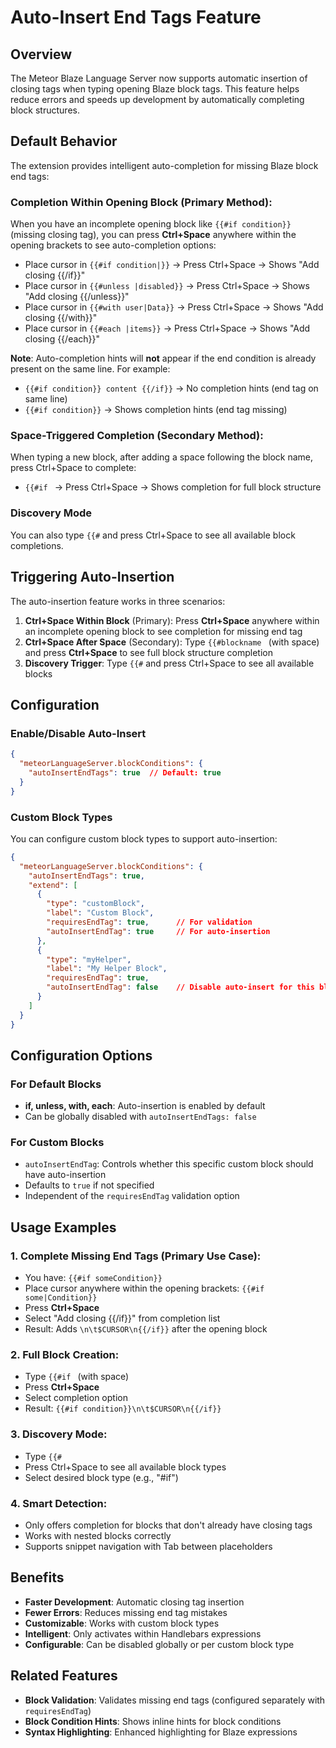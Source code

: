 # Auto-Insert End Tags Feature

## Overview
The Meteor Blaze Language Server now supports automatic insertion of closing tags when typing opening Blaze block tags. This feature helps reduce errors and speeds up development by automatically completing block structures.

## Default Behavior
The extension provides intelligent auto-completion for missing Blaze block end tags:

### **Completion Within Opening Block** (Primary Method):
When you have an incomplete opening block like `{{#if condition}}` (missing closing tag), you can press **Ctrl+Space** anywhere within the opening brackets to see auto-completion options:

- Place cursor in `{{#if condition|}}` → Press Ctrl+Space → Shows "Add closing {{/if}}"
- Place cursor in `{{#unless |disabled}}` → Press Ctrl+Space → Shows "Add closing {{/unless}}"
- Place cursor in `{{#with user|Data}}` → Press Ctrl+Space → Shows "Add closing {{/with}}"
- Place cursor in `{{#each |items}}` → Press Ctrl+Space → Shows "Add closing {{/each}}"

**Note**: Auto-completion hints will **not** appear if the end condition is already present on the same line. For example:
- `{{#if condition}} content {{/if}}` → No completion hints (end tag on same line)
- `{{#if condition}}` → Shows completion hints (end tag missing)

### **Space-Triggered Completion** (Secondary Method):
When typing a new block, after adding a space following the block name, press Ctrl+Space to complete:

- `{{#if ` → Press Ctrl+Space → Shows completion for full block structure

### Discovery Mode
You can also type `{{#` and press Ctrl+Space to see all available block completions.

## Triggering Auto-Insertion
The auto-insertion feature works in three scenarios:

1. **Ctrl+Space Within Block** (Primary): Press **Ctrl+Space** anywhere within an incomplete opening block to see completion for missing end tag
2. **Ctrl+Space After Space** (Secondary): Type `{{#blockname ` (with space) and press **Ctrl+Space** to see full block structure completion
3. **Discovery Trigger**: Type `{{#` and press Ctrl+Space to see all available blocks

## Configuration

### Enable/Disable Auto-Insert
```json
{
  "meteorLanguageServer.blockConditions": {
    "autoInsertEndTags": true  // Default: true
  }
}
```

### Custom Block Types
You can configure custom block types to support auto-insertion:

```json
{
  "meteorLanguageServer.blockConditions": {
    "autoInsertEndTags": true,
    "extend": [
      {
        "type": "customBlock",
        "label": "Custom Block",
        "requiresEndTag": true,      // For validation
        "autoInsertEndTag": true     // For auto-insertion
      },
      {
        "type": "myHelper",
        "label": "My Helper Block",
        "requiresEndTag": true,
        "autoInsertEndTag": false    // Disable auto-insert for this block
      }
    ]
  }
}
```

## Configuration Options

### For Default Blocks
- **if, unless, with, each**: Auto-insertion is enabled by default
- Can be globally disabled with `autoInsertEndTags: false`

### For Custom Blocks
- `autoInsertEndTag`: Controls whether this specific custom block should have auto-insertion
- Defaults to `true` if not specified
- Independent of the `requiresEndTag` validation option

## Usage Examples

### **1. Complete Missing End Tags** (Primary Use Case):
   - You have: `{{#if someCondition}}`
   - Place cursor anywhere within the opening brackets: `{{#if some|Condition}}`
   - Press **Ctrl+Space**
   - Select "Add closing {{/if}}" from completion list
   - Result: Adds `\n\t$CURSOR\n{{/if}}` after the opening block

### **2. Full Block Creation**:
   - Type `{{#if ` (with space)
   - Press **Ctrl+Space**
   - Select completion option
   - Result: `{{#if condition}}\n\t$CURSOR\n{{/if}}`

### **3. Discovery Mode**:
   - Type `{{#`
   - Press Ctrl+Space to see all available block types
   - Select desired block type (e.g., "#if")

### **4. Smart Detection**:
   - Only offers completion for blocks that don't already have closing tags
   - Works with nested blocks correctly
   - Supports snippet navigation with Tab between placeholders

## Benefits
- **Faster Development**: Automatic closing tag insertion
- **Fewer Errors**: Reduces missing end tag mistakes
- **Customizable**: Works with custom block types
- **Intelligent**: Only activates within Handlebars expressions
- **Configurable**: Can be disabled globally or per custom block type

## Related Features
- **Block Validation**: Validates missing end tags (configured separately with `requiresEndTag`)
- **Block Condition Hints**: Shows inline hints for block conditions
- **Syntax Highlighting**: Enhanced highlighting for Blaze expressions
